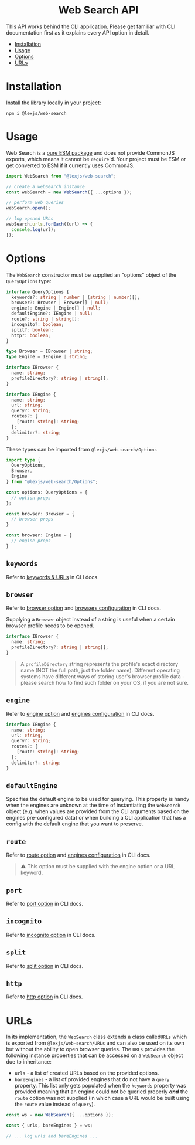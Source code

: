 <h1 align="center">Web Search API</h1>

This API works behind the CLI application. Please get familiar with CLI documentation first as it explains every API option in detail.

* [Installation](#installation)
* [Usage](#usage)
* [Options](#options)
* [URLs](#urls)

# Installation <a name="installation"></a>

Install the library locally in your project:

<pre><code>npm i @lexjs/web-search</code></pre>

# Usage <a name="usage"></a>

Web Search is a [pure ESM package](https://gist.github.com/sindresorhus/a39789f98801d908bbc7ff3ecc99d99c#pure-esm-package) and does not provide CommonJS exports, which means it cannot be `require`'d. Your project must be ESM or get converted to ESM if it currently uses CommonJS.

```javascript
import WebSearch from "@lexjs/web-search";

// create a webSearch instance
const webSearch = new WebSearch({ ...options });

// perform web queries
webSearch.open();

// log opened URLs
webSearch.urls.forEach((url) => {
  console.log(url);
});
```

# Options <a name="options"></a>

The `WebSearch` constructor must be supplied an "options" object of the `QueryOptions` type:

```typescript
interface QueryOptions {
  keywords?: string | number | (string | number)[];
  browser?: Browser | Browser[] | null;
  engine?: Engine | Engine[] | null;
  defaultEngine?: IEngine | null;
  route?: string | string[];
  incognito?: boolean;
  split?: boolean;
  http?: boolean;
}

type Browser = IBrowser | string;
type Engine = IEngine | string;

interface IBrowser {
  name: string;
  profileDirectory?: string | string[];
}

interface IEngine {
  name: string;
  url: string;
  query?: string;
  routes?: {
    [route: string]: string;
  };
  delimiter?: string;
}
```

These types can be imported from `@lexjs/web-search/Options`

```typescript
import type {
  QueryOptions,
  Browser,
  Engine
} from "@lexjs/web-search/Options";

const options: QueryOptions = {
  // option props
};

const browser: Browser = {
  // browser props
}

const browser: Engine = {
  // engine props
}

```


## `keywords`

Refer to [keywords & URLs](https://github.com/LexBorisoff/web-search/blob/master/docs/cli.md#basic-usage) in CLI docs.

## `browser`

Refer to [browser option](https://github.com/LexBorisoff/web-search/blob/master/docs/cli.md#option-browser) and [browsers configuration](https://github.com/LexBorisoff/web-search/blob/master/docs/cli.md#browsers-configuration) in CLI docs.

Supplying a `Browser` object instead of a string is useful when a certain browser profile needs to be opened.

```typescript
interface IBrowser {
  name: string;
  profileDirectory?: string | string[];
}
```

> A `profileDirectory` string represents the profile's exact directory name (NOT the full path, just the folder name). Different operating systems have different ways of storing user's browser profile data - please search how to find such folder on your OS, if you are not sure.

## `engine`

Refer to [engine option](https://github.com/LexBorisoff/web-search/blob/master/docs/cli.md#option-engine) and [engines configuration](https://github.com/LexBorisoff/web-search/blob/master/docs/cli.md#engines-configuration) in CLI docs.

```typescript
interface IEngine {
  name: string;
  url: string;
  query?: string;
  routes?: {
    [route: string]: string;
  };
  delimiter?: string;
}
```

## `defaultEngine`

Specifies the default engine to be used for querying. This property is handy when the engines are unknown at the time of instantiating the `WebSearch` object (e.g. when values are provided from the CLI arguments based on the engines pre-configured data) or when building a CLI application that has a config with the default engine that you want to preserve.

## `route`

Refer to [route option](https://github.com/LexBorisoff/web-search/blob/master/docs/cli.md#option-route) and [engines configuration](https://github.com/LexBorisoff/web-search/blob/master/docs/cli.md#engines-configuration) in CLI docs.

> ⚠️ This option must be supplied with the engine option or a URL keyword.

## `port`

Refer to [port option](https://github.com/LexBorisoff/web-search/blob/master/docs/cli.md#option-port) in CLI docs.

## `incognito`

Refer to [incognito option](https://github.com/LexBorisoff/web-search/blob/master/docs/cli.md#option-incognito) in CLI docs.

## `split`

Refer to [split option](https://github.com/LexBorisoff/web-search/blob/master/docs/cli.md#option-split) in CLI docs.

## `http`

Refer to [http option](https://github.com/LexBorisoff/web-search/blob/master/docs/cli.md#option-http) in CLI docs.

# URLs

In its implementation, the `WebSearch` class extends a class called`URLs` which is exported from `@lexjs/web-search/URLs` and can also be used on its own but without the ability to open browser queries. The `URLs` provides the following instance properties that can be accessed on a `WebSearch` object due to inheritance:

* `urls` - a list of created URLs based on the provided options.
* `bareEngines` - a list of provided engines that do not have a `query` property. This list only gets populated when the `keywords` property was provided meaning that an engine could not be queried properly ***and*** the `route` option was not supplied (in which case a URL would be built using the `route` value instead of `query`).

```typescript
const ws = new WebSearch({ ...options });

const { urls, bareEngines } = ws;

// ... log urls and bareEngines ...
```